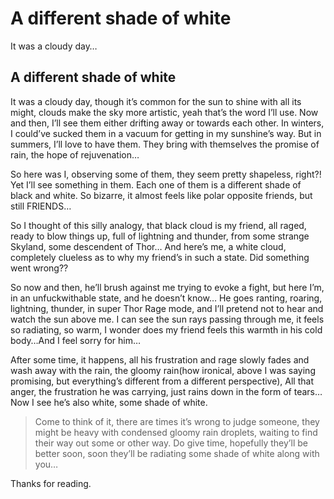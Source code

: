 # A different shade of white

It was a cloudy day…

## A different shade of white <a id="7bad"></a>

It was a cloudy day, though it’s common for the sun to shine with all its might, clouds make the sky more artistic, yeah that’s the word I’ll use. Now and then, I’ll see them either drifting away or towards each other. In winters, I could’ve sucked them in a vacuum for getting in my sunshine’s way. But in summers, I’ll love to have them. They bring with themselves the promise of rain, the hope of rejuvenation…

So here was I, observing some of them, they seem pretty shapeless, right?! Yet I’ll see something in them. Each one of them is a different shade of black and white. So bizarre, it almost feels like polar opposite friends, but still FRIENDS…

So I thought of this silly analogy, that black cloud is my friend, all raged, ready to blow things up, full of lightning and thunder, from some strange Skyland, some descendent of Thor… And here’s me, a white cloud, completely clueless as to why my friend’s in such a state. Did something went wrong??

So now and then, he’ll brush against me trying to evoke a fight, but here I’m, in an unfuckwithable state, and he doesn’t know… He goes ranting, roaring, lightning, thunder, in super Thor Rage mode, and I’ll pretend not to hear and watch the sun above me. I can see the sun rays passing through me, it feels so radiating, so warm, I wonder does my friend feels this warmth in his cold body…And I feel sorry for him…

After some time, it happens, all his frustration and rage slowly fades and wash away with the rain, the gloomy rain\(how ironical, above I was saying promising, but everything’s different from a different perspective\), All that anger, the frustration he was carrying, just rains down in the form of tears…Now I see he’s also white, some shade of white.

> Come to think of it, there are times it’s wrong to judge someone, they might be heavy with condensed gloomy rain droplets, waiting to find their way out some or other way. Do give time, hopefully they’ll be better soon, soon they’ll be radiating some shade of white along with you…

Thanks for reading.

